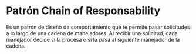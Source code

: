 # Patrón Chain of Responsability

Es un patrón de diseño de comportamiento que te 
permite pasar solicitudes a lo largo de una cadena de
manejadores. Al recibir una solicitud, cada 
manejador decide si la procesa o si la pasa al 
siguiente manejador de la cadena.

